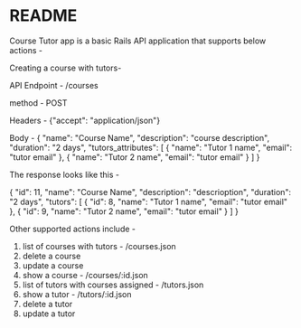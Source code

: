 # README

Course Tutor app is a basic Rails API application that supports below actions - 

Creating a course with tutors-
  
API Endpoint - /courses

method       - POST

Headers      - {"accept": "application/json"}

Body         - {
                "name": "Course Name",
                "description": "course description",
                "duration": "2 days",
                "tutors_attributes": [
                  {
                        "name": "Tutor 1 name",
                        "email": "tutor email"
                  },
                  {
                        "name": "Tutor 2 name",
                        "email": "tutor email"
                  }
                ]
            }

The response looks like this - 

{
    "id": 11,
    "name": "Course Name",
    "description": "descrioption",
    "duration": "2 days",
    "tutors": [
        {
            "id": 8,
            "name": "Tutor 1 name",
            "email": "tutor email"
        },
        {
            "id": 9,
            "name": "Tutor 2 name",
            "email": "tutor email"
        }
    ]
}

Other supported actions include - 
1. list of courses with tutors - /courses.json
2. delete a course
3. update a course
4. show a course - /courses/:id.json
5. list of tutors with courses assigned - /tutors.json
6. show a tutor - /tutors/:id.json
7. delete a tutor
8. update a tutor

